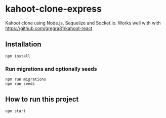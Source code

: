 # kahoot-clone-express

Kahoot clone using Node.js, Sequelize and Socket.io.
Works well with with https://github.com/gregra81/kahoot-react

## Installation
```
npm install
```
### Run migrations and optionally seeds
```
npm run migrations
npm run seeds
```

## How to run this project
```
npm start
```

